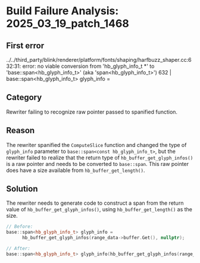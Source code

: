 # Build Failure Analysis: 2025_03_19_patch_1468

## First error

../../third_party/blink/renderer/platform/fonts/shaping/harfbuzz_shaper.cc:632:31: error: no viable conversion from 'hb_glyph_info_t *' to 'base::span<hb_glyph_info_t>' (aka 'span<hb_glyph_info_t>')
  632 |   base::span<hb_glyph_info_t> glyph_info =

## Category
Rewriter failing to recognize raw pointer passed to spanified function.

## Reason
The rewriter spanified the `ComputeSlice` function and changed the type of `glyph_info` parameter to `base::span<const hb_glyph_info_t>`, but the rewriter failed to realize that the return type of `hb_buffer_get_glyph_infos()` is a raw pointer and needs to be converted to `base::span`. This raw pointer does have a size available from `hb_buffer_get_length()`.

## Solution
The rewriter needs to generate code to construct a span from the return value of `hb_buffer_get_glyph_infos()`, using `hb_buffer_get_length()` as the size.

```c++
// Before:
base::span<hb_glyph_info_t> glyph_info =
      hb_buffer_get_glyph_infos(range_data->buffer.Get(), nullptr);

// After:
base::span<hb_glyph_info_t> glyph_info(hb_buffer_get_glyph_infos(range_data->buffer.Get(), nullptr), hb_buffer_get_length(range_data->buffer.Get()));